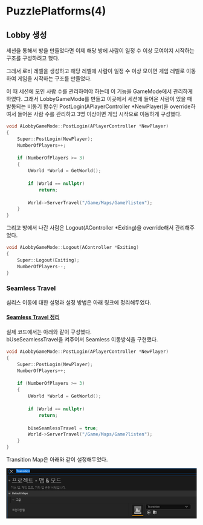 # PuzzlePlatforms(4)

## Lobby 생성

세션을 통해서 방을 만들었다면 이제 해당 방에 사람이 일정 수 이상 모여야지 시작하는 구조를 구성하려고 했다.

그래서 로비 레벨을 생성하고 해당 레벨에 사람이 일정 수 이상 모이면 게임 레벨로 이동하여 게임을 시작하는 구조를 만들었다.

이 때 세션에 모인 사람 수를 관리하여야 하는데 이 기능을 GameMode에서 관리하게 하였다. 그래서 LobbyGameMode를 만들고 이곳에서 세션에 들어온 사람이 있을 때 발동되는 비동기 함수인 PostLogin(APlayerController \*NewPlayer)을 override하여서 들어온 사람 수를 관리하고 3명 이상이면 게임 시작으로 이동하게 구성했다.

```C++
void ALobbyGameMode::PostLogin(APlayerController *NewPlayer)
{
    Super::PostLogin(NewPlayer);
    NumberOfPlayers++;

    if (NumberOfPlayers >= 3)
    {
        UWorld *World = GetWorld();

        if (World == nullptr)
            return;

        World->ServerTravel("/Game/Maps/Game?listen");
    }
}
```

그리고 방에서 나간 사람은 Logout(AController \*Exiting)을 override해서 관리해주었다.

```C++
void ALobbyGameMode::Logout(AController *Exiting)
{
    Super::Logout(Exiting);
    NumberOfPlayers--;
}
```

### Seamless Travel

심리스 이동에 대한 설명과 설정 방법은 아래 링크에 정리해두었다.

#### [Seamless Travel 정리](/Unreal%20Engine/이론%20및%20정리/멀티플레이/Seamless%20Travel.md)

실제 코드에서는 아래와 같이 구성했다.<br>
bUseSeamlessTravel을 켜주어서 Seamless 이동방식을 구현했다.

```C++
void ALobbyGameMode::PostLogin(APlayerController *NewPlayer)
{
    Super::PostLogin(NewPlayer);
    NumberOfPlayers++;

    if (NumberOfPlayers >= 3)
    {
        UWorld *World = GetWorld();

        if (World == nullptr)
            return;

        bUseSeamlessTravel = true;
        World->ServerTravel("/Game/Maps/Game?listen");
    }
}
```

Transition Map은 아래와 같이 설정해두었다.

![25](/Assets/Images/Unreal/실습/PuzzlePlatforms/25.png)
